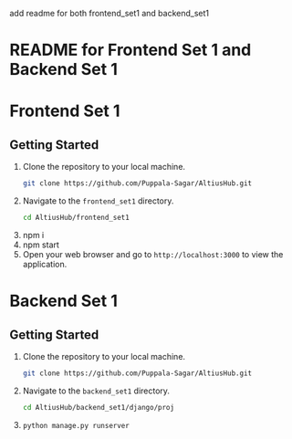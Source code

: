 add readme for both frontend_set1 and backend_set1
# README for Frontend Set 1 and Backend Set 1
# Frontend Set 1
## Getting Started
1. Clone the repository to your local machine.
   ```bash
   git clone https://github.com/Puppala-Sagar/AltiusHub.git
    ```
2. Navigate to the `frontend_set1` directory.
    ```bash
    cd AltiusHub/frontend_set1
    ```
3. npm i
4. npm start
5. Open your web browser and go to `http://localhost:3000` to view the application.

# Backend Set 1
## Getting Started
1. Clone the repository to your local machine.
   ```bash
   git clone https://github.com/Puppala-Sagar/AltiusHub.git
    ```
2. Navigate to the `backend_set1` directory.
    ```bash
    cd AltiusHub/backend_set1/django/proj
    ```
3. ```bash
   python manage.py runserver
   ```


